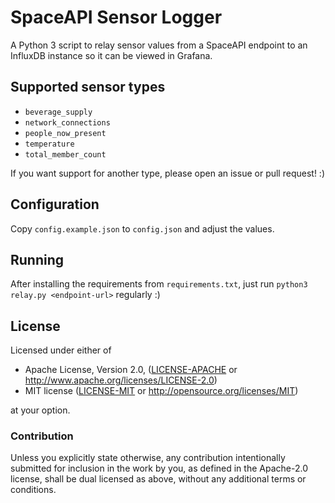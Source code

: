 # SpaceAPI Sensor Logger

A Python 3 script to relay sensor values from a SpaceAPI endpoint to an
InfluxDB instance so it can be viewed in Grafana.


## Supported sensor types

- `beverage_supply`
- `network_connections`
- `people_now_present`
- `temperature`
- `total_member_count`

If you want support for another type, please open an issue or pull request! :)


## Configuration

Copy `config.example.json` to `config.json` and adjust the values.


## Running

After installing the requirements from `requirements.txt`, just run `python3
relay.py <endpoint-url>` regularly :)


## License

Licensed under either of

 * Apache License, Version 2.0, ([LICENSE-APACHE](LICENSE-APACHE) or http://www.apache.org/licenses/LICENSE-2.0)
 * MIT license ([LICENSE-MIT](LICENSE-MIT) or http://opensource.org/licenses/MIT)

at your option.


### Contribution

Unless you explicitly state otherwise, any contribution intentionally
submitted for inclusion in the work by you, as defined in the Apache-2.0
license, shall be dual licensed as above, without any additional terms or
conditions.
